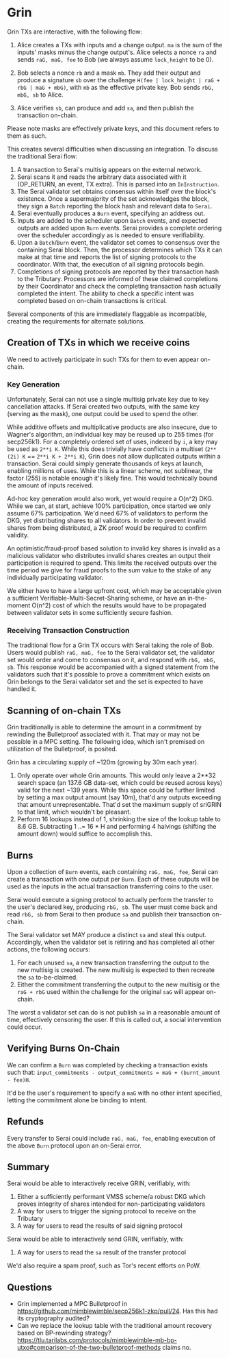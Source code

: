 # Grin

Grin TXs are interactive, with the following flow:

1) Alice creates a TXs with inputs and a change output. `ma` is the sum of the
   inputs' masks minus the change output's. Alice selects a nonce `ra` and sends
   `raG, maG, fee` to Bob (we always assume `lock_height` to be 0).

2) Bob selects a nonce `rb` and a mask `mb`. They add their output and produce a
   signature `sb` over the challenge
   `H(fee | lock_height | raG + rbG | maG + mbG)`, with `mb` as the effective
   private key. Bob sends `rbG, mbG, sb` to Alice.

3) Alice verifies `sb`, can produce and add `sa`, and then publish the
   transaction on-chain.

Please note masks are effectively private keys, and this document refers to them
as such.

This creates several difficulties when discussing an integration. To discuss the
traditional Serai flow:

1) A transaction to Serai's multisig appears on the external network.
2) Serai scans it and reads the arbitrary data associated with it (OP_RETURN,
   an event, TX extra). This is parsed into an `InInstruction`.
3) The Serai validator set obtains consensus within itself over the block's
   existence. Once a supermajority of the set acknowledges the block, they
   sign a `Batch` reporting the block hash and relevant data to `Serai`.
4) Serai eventually produces a `Burn` event, specifying an address out.
5) Inputs are added to the scheduler upon `Batch` events, and expected outputs
   are added upon `Burn` events. Serai provides a complete ordering over the
   scheduler accordingly as is needed to ensure verifiability.
6) Upon a `Batch`/`Burn` event, the validator set comes to consensus over the
   containing Serai block. Then, the processor determines which TXs it can make
   at that time and reports the list of signing protocols to the coordinator.
   With that, the execution of all signing protocols begin.
7) Completions of signing protocols are reported by their transaction hash to
   the Tributary. Processors are informed of these claimed completions by their
   Coordinator and check the completing transaction hash actually completed the
   intent. The ability to check a specific intent was completed based on
   on-chain transactions is critical.

Several components of this are immediately flaggable as incompatible, creating
the requirements for alternate solutions.

## Creation of TXs in which we receive coins

We need to actively participate in such TXs for them to even appear on-chain.

### Key Generation

Unfortunately, Serai can not use a single multisig private key due to key
cancellation attacks. If Serai created two outputs, with the same key (serving
as the mask), one output could be used to spend the other.

While additive offsets and multiplicative products are also insecure, due to
Wagner's algorithm, an individual key may be reused up to 255 times (for
secp256k1). For a completely ordered set of uses, indexed by `i`, a key may be
used as `2**i K`. While this does trivially have conflicts in a multiset
(`2**(2i) K` == `2**i K + 2**i K`), Grin does not allow duplicated outputs
within a transaction. Serai could simply generate thousands of keys at launch,
enabling millions of uses. While this is a linear scheme, not sublinear, the
factor (255) is notable enough it's likely fine. This would technically bound
the amount of inputs received.

Ad-hoc key generation would also work, yet would require a O(n^2) DKG. While
we can, at start, achieve 100% participation, once started we only assume 67%
participation. We'd need 67% of validators to perform the DKG, yet distributing
shares to all validators. In order to prevent invalid shares from being
distributed, a ZK proof would be required to confirm validity.

An optimistic/fraud-proof based solution to invalid key shares is invalid as
a malicious validator who distributes invalid shares creates an output their
participation is required to spend. This limits the received outputs over the
time period we give for fraud proofs to the sum value to the stake of any
individually participating validator.

We either have to have a large upfront cost, which may be acceptable given a
sufficient Verifiable-Multi-Secret-Sharing scheme, or have an in-the-moment
O(n^2) cost of which the results would have to be propagated between validator
sets in some sufficiently secure fashion.

### Receiving Transaction Construction

The traditional flow for a Grin TX occurs with Serai taking the role of Bob.
Users would publish `raG, maG, fee` to the Serai validator set, the validator
set would order and come to consensus on it, and respond with `rbG, mbG, sb`.
This response would be accompanied with a signed statement from the validators
such that it's possible to prove a commitment which exists on Grin belongs to
the Serai validator set and the set is expected to have handled it.

## Scanning of on-chain TXs

Grin traditionally is able to determine the amount in a commitment by rewinding
the Bulletproof associated with it. That may or may not be possible in a MPC
setting. The following idea, which isn't premised on utilization of the
Bulletproof, is posited.

Grin has a circulating supply of ~120m (growing by 30m each year).

1) Only operate over whole Grin amounts. This would only leave a 2**32 search
   space (an 137.6 GB data-set, which could be reused across keys) valid for
   the next ~139 years. While this space could be further limited by setting a
   max output amount (say 10m), that'd any outputs exceeding that amount
   unrepresentable. That'd set the maximum supply of sriGRIN to that limit,
   which wouldn't be pleasant.
2) Perform 16 lookups instead of 1, shrinking the size of the lookup table to
   8.6 GB. Subtracting 1 ..= 16 * H and performing 4 halvings (shifting the
   amount down) would suffice to accomplish this.

## Burns

Upon a collection of `Burn` events, each containing `raG, maG, fee`, Serai can
create a transaction with one output per `Burn`. Each of these outputs will be
used as the inputs in the actual transaction transferring coins to the user.

Serai would execute a signing protocol to actually perform the transfer to the
user's declared key, producing `rbG, sb`. The user must come back and read
`rbG, sb` from Serai to then produce `sa` and publish their transaction
on-chain.

The Serai validator set MAY produce a distinct `sa` and steal this output.
Accordingly, when the validator set is retiring and has completed all other
actions, the following occurs:

1) For each unused `sa`, a new transaction transferring the output to the new
   multisig is created. The new multisig is expected to then recreate the `sa`
   to-be-claimed.
2) Either the commitment transferring the output to the new multisig or the
   `raG + rbG` used within the challenge for the original `saG` will appear
   on-chain.

The worst a validator set can do is not publish `sa` in a reasonable amount of
time, effectively censoring the user. If this is called out, a social
intervention could occur.

## Verifying Burns On-Chain

We can confirm a `Burn` was completed by checking a transaction exists such
that: `input_commitments - output_commitments = maG + (burnt_amount - fee)H`.

It'd be the user's requirement to specify a `maG` with no other intent
specified, letting the commitment alone be binding to intent.

## Refunds

Every transfer to Serai could include `raG, maG, fee`, enabling execution of the
above `Burn` protocol upon an on-Serai error.

## Summary

Serai would be able to interactively receive GRIN, verifiably, with:

1) Either a sufficiently performant VMSS scheme/a robust DKG which proves
   integrity of shares intended for non-participating validators
2) A way for users to trigger the signing protocol to receive on the Tributary
3) A way for users to read the results of said signing protocol

Serai would be able to interactively send GRIN, verifiably, with:

1) A way for users to read the `sa` result of the transfer protocol

We'd also require a spam proof, such as Tor's recent efforts on PoW.

## Questions

- Grin implemented a MPC Bulletproof in
  https://github.com/mimblewimble/secp256k1-zkp/pull/24. Has this had its
  cryptography audited?
- Can we replace the lookup table with the traditional amount recovery based on
  BP-rewinding strategy?
  https://tlu.tarilabs.com/protocols/mimblewimble-mb-bp-utxo#comparison-of-the-two-bulletproof-methods
  claims no.
